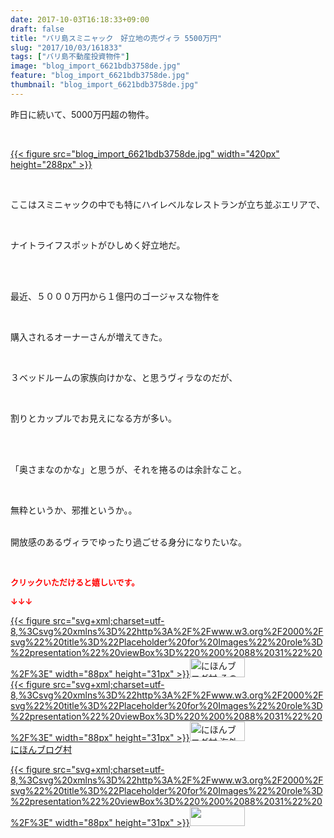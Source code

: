 ```yaml
---
date: 2017-10-03T16:18:33+09:00
draft: false
title: "バリ島スミニャック　好立地の売ヴィラ 5500万円"
slug: "2017/10/03/161833"
tags: ["バリ島不動産投資物件"]
image: "blog_import_6621bdb3758de.jpg"
feature: "blog_import_6621bdb3758de.jpg"
thumbnail: "blog_import_6621bdb3758de.jpg"
---
```

<p>昨日に続いて、5000万円超の物件。</p><p> </p><p><a href="blog_import_6621bdb3758de.jpg">{{< figure src="blog_import_6621bdb3758de.jpg" width="420px" height="288px" >}}</a></p><p> </p><p>ここはスミニャックの中でも特にハイレベルなレストランが立ち並ぶエリアで、</p><p> </p><p>ナイトライフスポットがひしめく好立地だ。</p><p> </p><p><br/>最近、５０００万円から１億円のゴージャスな物件を</p><p> </p><p>購入されるオーナーさんが増えてきた。</p><p> </p><p>３ベッドルームの家族向けかな、と思うヴィラなのだが、</p><p> </p><p>割りとカップルでお見えになる方が多い。</p><p> </p><p><br/>「奥さまなのかな」と思うが、それを捲るのは余計なこと。</p><p> </p><p>無粋というか、邪推というか。。</p><p><br/>開放感のあるヴィラでゆったり過ごせる身分になりたいな。</p><p> </p><p><font color="#ff0000" size="2"><strong>クリックいただけると嬉しいです。</strong></font></p><p><font color="#ff0000" size="2"><strong>↓↓↓</strong></font></p><p><a href="ranking.html?p_cid=01260127" id="&amp;blogmura_banner" target="_blank">{{< figure src="svg+xml;charset=utf-8,%3Csvg%20xmlns%3D%22http%3A%2F%2Fwww.w3.org%2F2000%2Fsvg%22%20title%3D%22Placeholder%20for%20Images%22%20role%3D%22presentation%22%20viewBox%3D%220%200%2088%2031%22%20%2F%3E" width="88px" height="31px" >}}<noscript><img alt="にほんブログ村 その他生活ブログ 不動産投資へ" border="0" height="31" src="https://img-proxy.blog-video.jp/images?url=http%3A%2F%2Flife.blogmura.com%2Fhudousantoushi%2Fimg%2Fhudousantoushi88_31.gif" width="88"></noscript></a><br/><a href="ranking.html?p_cid=01260127" target="_blank">{{< figure src="svg+xml;charset=utf-8,%3Csvg%20xmlns%3D%22http%3A%2F%2Fwww.w3.org%2F2000%2Fsvg%22%20title%3D%22Placeholder%20for%20Images%22%20role%3D%22presentation%22%20viewBox%3D%220%200%2088%2031%22%20%2F%3E" width="88px" height="31px" >}}<noscript><img alt="にほんブログ村 海外生活ブログ バリ島情報へ" border="0" height="31" src="https://img-proxy.blog-video.jp/images?url=http%3A%2F%2Foverseas.blogmura.com%2Fbali%2Fimg%2Fbali88_31.gif" width="88"></noscript></a><br/><a href="ranking.html?p_cid=01260127" target="_blank">にほんブログ村</a></p><p><a href="link.php?1804582" title="人気ブログランキングへ">{{< figure src="svg+xml;charset=utf-8,%3Csvg%20xmlns%3D%22http%3A%2F%2Fwww.w3.org%2F2000%2Fsvg%22%20title%3D%22Placeholder%20for%20Images%22%20role%3D%22presentation%22%20viewBox%3D%220%200%2088%2031%22%20%2F%3E" width="88px" height="31px" >}}<noscript><img border="0" height="31" src="https://blog.with2.net/img/banner/banner_22.gif" width="88"></noscript></a></p><p> </p>

